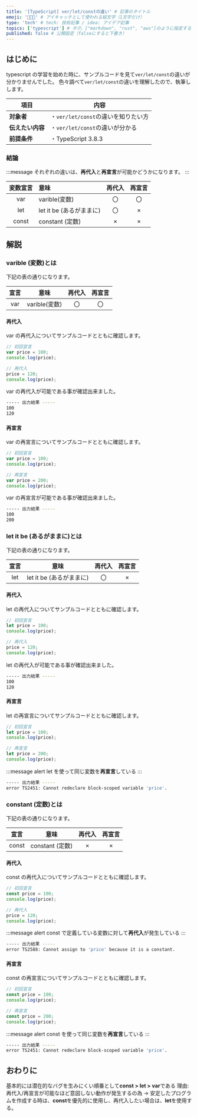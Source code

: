 ```yaml
---
title: '[TypeScript] ver/let/constの違い' # 記事のタイトル
emoji: '👨‍👦‍👦' # アイキャッチとして使われる絵文字（1文字だけ）
type: 'tech' # tech: 技術記事 / idea: アイデア記事
topics: ['typescript'] # タグ。["markdown", "rust", "aws"]のように指定する
published: false # 公開設定（falseにすると下書き）
---
```


## はじめに

typescript の学習を始めた時に、サンプルコードを見て`ver/let/const`の違いが分かりませんでした。
色々調べて`ver/let/const`の違いを理解したので、執筆しします。

| 項目             | 内容                                |
| ---------------- | ----------------------------------- |
| **対象者**       | ・`ver/let/const`の違いを知りたい方 |
| **伝えたい内容** | ・`ver/let/const`の違いが分かる     |
| **前提条件**     | ・TypeScript 3.8.3                  |

### 結論

:::message
それぞれの違いは、**再代入**と**再宣言**が可能かどうかになります。
:::

| 変数宣言 | 意味                     | 再代入 | 再宣言 |
| :------: | :----------------------- | :----: | :----: |
|   var    | varible(変数)            |   〇   |   〇   |
|   let    | let it be (あるがままに) |   〇   |   ×    |
|  const   | constant (定数)          |   ×    |   ×    |

## 解説

### varible (変数)とは

下記の表の通りになります。

| 宣言 |     意味      | 再代入 | 再宣言 |
| :--: | :-----------: | :----: | :----: |
| var  | varible(変数) |   〇   |   〇   |

#### 再代入

var の再代入についてサンプルコードとともに確認します。

```typescript
// 初回宣言
var price = 100;
console.log(price);

// 再代入
price = 120;
console.log(price);
```

var の再代入が可能である事が確認出来ました。

```bash
----- 出力結果 -----
100
120
```

#### 再宣言

var の再宣言についてサンプルコードとともに確認します。

```typescript
// 初回宣言
var price = 100;
console.log(price);

// 再宣言
var price = 200;
console.log(price);
```

var の再宣言が可能である事が確認出来ました。

```bash
----- 出力結果 -----
100
200
```

### let it be (あるがままに)とは

下記の表の通りになります。

| 宣言 |           意味           | 再代入 | 再宣言 |
| :--: | :----------------------: | :----: | :----: |
| let  | let it be (あるがままに) |   〇   |   ×    |

#### 再代入

let の再代入についてサンプルコードとともに確認します。

```typescript
// 初回宣言
let price = 100;
console.log(price);

// 再代入
price = 120;
console.log(price);
```

let の再代入が可能である事が確認出来ました。

```bash
----- 出力結果 -----
100
120
```

#### 再宣言

let の再宣言についてサンプルコードとともに確認します。

```typescript
// 初回宣言
let price = 100;
console.log(price);

// 再宣言
let price = 200;
console.log(price);
```

:::message alert
let を使って同じ変数を**再宣言**している
:::

```bash
----- 出力結果 -----
error TS2451: Cannot redeclare block-scoped variable 'price'.
```

### constant (定数)とは

下記の表の通りになります。

| 宣言  |      意味       | 再代入 | 再宣言 |
| :---: | :-------------: | :----: | :----: |
| const | constant (定数) |   ×    |   ×    |

#### 再代入

const の再代入についてサンプルコードとともに確認します。

```typescript
// 初回宣言
const price = 100;
console.log(price);

// 再代入
price = 120;
console.log(price);
```

:::message alert
const で定義している変数に対して**再代入**が発生している
:::

```bash
----- 出力結果 -----
error TS2588: Cannot assign to 'price' because it is a constant.
```

#### 再宣言

const の再宣言についてサンプルコードとともに確認します。

```typescript
// 初回宣言
const price = 100;
console.log(price);

// 再宣言
const price = 200;
console.log(price);
```

:::message alert
const を使って同じ変数を**再宣言**している
:::

```bash
----- 出力結果 -----
error TS2451: Cannot redeclare block-scoped variable 'price'.
```

## おわりに

基本的には潜在的なバグを生みにくい順番として**const > let > var**である
理由: 再代入/再宣言が可能なほど意図しない動作が発生するの為
→ 安定したプログラムを作成する時は、**const**を優先的に使用し、再代入したい場合は、**let**を使用する。
